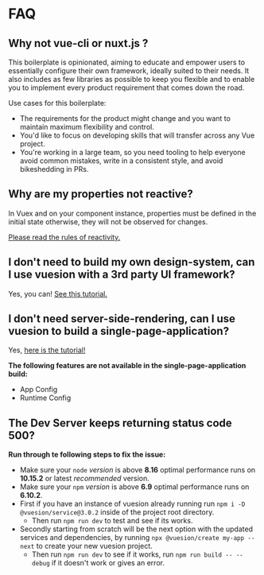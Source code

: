 # FAQ

## Why not vue-cli or nuxt.js ?

This boilerplate is opinionated, aiming to educate and empower users to essentially configure their own framework,
ideally suited to their needs. It also includes as few libraries as possible to keep you flexible and to enable you
to implement every product requirement that comes down the road.

Use cases for this boilerplate:

- The requirements for the product might change and you want to maintain maximum flexibility and control.
- You'd like to focus on developing skills that will transfer across any Vue project.
- You're working in a large team, so you need tooling to help everyone avoid common mistakes,
  write in a consistent style, and avoid bikeshedding in PRs.

## Why are my properties not reactive?

In Vuex and on your component instance, properties must be defined in the initial state otherwise, they will not be
observed for changes.

[Please read the rules of reactivity.](https://vuex.vuejs.org/guide/mutations.html#mutations-follow-vue-s-reactivity-rules)

## I don't need to build my own design-system, can I use vuesion with a 3rd party UI framework?

Yes, you can! [See this tutorial.](tutorials/third-party.md)

## I don't need server-side-rendering, can I use vuesion to build a single-page-application?

Yes, [here is the tutorial!](guide/deployment.md#static-single-page-application)

**The following features are not available in the single-page-application build:**

- App Config
- Runtime Config

## The Dev Server keeps returning status code 500? 

**Run through te following steps to fix the issue:**

- Make sure your `node` *version* is above **8.16** optimal performance runs on **10.15.2** or latest *recommended* version. 
- Make sure your `npm` *version* is above **6.9** optimal performance runs on **6.10.2**. 
- First if you have an instance of vuesion already running run `npm i -D @vuesion/service@3.0.2` inside of the project root directory.
  - Then run `npm run dev` to test and see if its works.
- Secondly starting from scratch will be the next option with the updated services and dependencies, by running `npx @vuesion/create my-app --next` to create your new vuesion project. 
  - Then run `npm run dev` to see if it works, run `npm run build -- --debug` if it doesn't work or gives an error.
